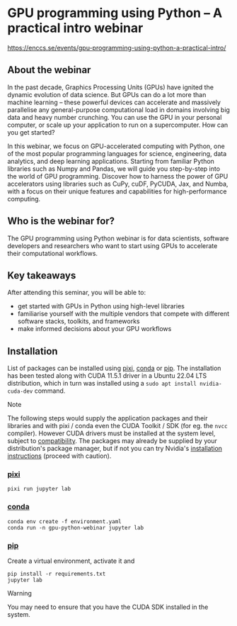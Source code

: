 # GPU programming using Python – A practical intro webinar

<https://enccs.se/events/gpu-programming-using-python-a-practical-intro/>

## About the webinar

In the past decade, Graphics Processing Units (GPUs) have ignited the dynamic evolution of data science. But GPUs can do a lot more than machine learning – these powerful devices can accelerate and massively parallelise any general-purpose computational load in domains involving big data and heavy number crunching. You can use the GPU in your personal computer, or scale up your application to run on a supercomputer. How can you get started?

In this webinar, we focus on GPU-accelerated computing with Python, one of the most popular programming languages for science, engineering, data analytics, and deep learning applications. Starting from familiar Python libraries such as Numpy and Pandas, we will guide you step-by-step into the world of GPU programming. Discover how to harness the power of GPU accelerators using libraries such as CuPy, cuDF, PyCUDA, Jax, and Numba, with a focus on their unique features and capabilities for high-performance computing.

## Who is the webinar for?

The GPU programming using Python webinar is for data scientists, software developers and researchers who want to start using GPUs to accelerate their computational workflows.

## Key takeaways

After attending this seminar, you will be able to:

- get started with GPUs in Python using high-level libraries
- familiarise yourself with the multiple vendors that compete with different software stacks, toolkits, and frameworks
- make informed decisions about your GPU workflows

## Installation

List of packages can be installed using [pixi], [conda] or [pip]. The installation has been tested along
with CUDA 11.5.1 driver in a Ubuntu 22.04 LTS distribution, which in turn was installed
using a `sudo apt install nvidia-cuda-dev` command.

[pixi]: https://pixi.sh
[conda]: https://conda-forge.org/download/
[pip]: https://pip.pypa.io/en/stable/installation/

> [!NOTE]
> The following steps would supply the application packages and their libraries
> and with pixi / conda even the CUDA Toolkit / SDK (for eg. the `nvcc` compiler).
> However CUDA drivers must be installed at the system level, subject to
> [compatibility](https://docs.nvidia.com/deploy/cuda-compatibility/index.html).
> The packages may already be supplied by your distribution's package manager,
> but if not you can try Nvidia's [installation instructions](https://docs.nvidia.com/cuda/cuda-installation-guide-linux/index.html)
> (proceed with caution).

### [pixi]

```
pixi run jupyter lab
```

### [conda]

```
conda env create -f environment.yaml
conda run -n gpu-python-webinar jupyter lab
```

### [pip]

Create a virtual environment, activate it and

```
pip install -r requirements.txt
jupyter lab
```

> [!WARNING]
> You may need to ensure that you have the CUDA SDK installed in the system.
